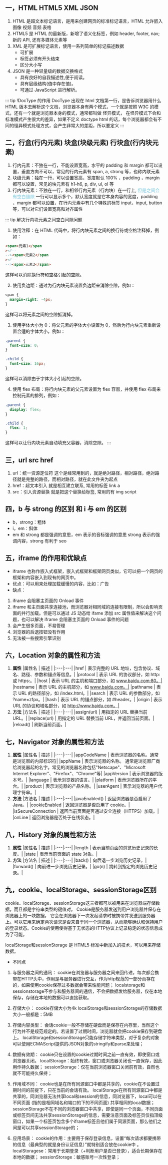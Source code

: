 <script setup lang="ts">
  import GlobalHeader from '../components/GlobalHeader.vue';
</script>

<global-header />

## 一，HTML HTML5 XML JSON

1. HTML 是超文本标记语言，是用来创建网页的标准标记语言，HTML 允许嵌入 图像 视频 音频 表格
2. HTML5 是 HTML 的最新版，新增了语义化标签，例如 header, footer, nav; 新的 API, 还有多媒体元素等
3. XML 是可扩展标记语言，使用一系列简单的标记描述数据
   - 可扩展
   - 标签必须有开头结束
   - 区分大小写
4. JSON 是一种轻量级的数据交换格式
   - 具有良好的自我描述性,便于阅读。
   - 具有层级结构(值中存在值)。
   - 可通过 JavaScript 进行解析。

::: tip !DocType 的作用
DocType 出现在 html 文档第一行，是告诉浏览器用什么 HTML 版本去解析这个文档，浏览器本身有两个模式，一个就是按照 W3C 的模式，还有一个就是浏览器本身的模式，通常都叫做 怪异模式， 在怪异模式下会和 标准模式产生很大的差异，如果不定义 doctype html 的话，每个浏览器都会有不同的怪异模式处理方式，会产生非常大的差距，所以要定义
:::

## 二，行盒(行内元素) 块盒(块级元素) 行块盒(行内块元素)

1. 行内元素：不独在一行，不能设置宽高，水平的 padding 和 margin 都可以设置，垂直方向不可以，常见的行内元素有 span, a, strong 等，也称内联元素
2. 块级元素：独在一行，可以设置宽高，宽度默认 100% ，padding ，margin 都可以设置，常见的块元素有 h1-h6, p, div, ul, ol 等
3. 行内块元素：不独在一行，和相邻行内元素（行内块）在一行上, <span style="color:#76c6df">但是之间会有空白缝隙</span> 一行可以显示多个，默认宽度就是它本身内容的宽度，padding ，margin 都可以设置，在行内元素中有几个特殊的标签 input，input, button 等，可以对它们设置宽高和对齐属性

::: tip 解决行内块元素之间空白间隙问题

1. 使用注释：在 HTML 代码中，将行内块元素之间的换行符或空格注释掉，例如：

```html
<span>元素1</span
><!--
--><span>元素2</span
><!--
--><span>元素3</span>
```

这样可以消除换行符和空格引起的空隙。

2. 使用负边距：通过为行内块元素设置负边距来消除空隙，例如：

```css
span {
  margin-right: -4px;
}
```

这样可以将元素之间的空隙抵消掉。

3. 使用字体大小为 0：将父元素的字体大小设置为 0，然后为行内块元素重新设置合适的字体大小，例如：

```css
.parent {
  font-size: 0;
}

.child {
  font-size: 16px;
}
```

这样可以消除由于字体大小引起的空隙。

4. 使用 flex 布局：将行内块元素的父元素设置为 flex 容器，并使用 flex 布局来控制元素的排列，例如：

```css
.parent {
  display: flex;
}

.child {
  flex: 1;
}
```

这样可以让行内块元素自动填充父容器，消除空隙。
:::

## 三，url src href

1. url：统一资源定位符 这个是经常用到的，就是绝对路径，相对路径，绝对路径就是完整的路径，而相对路径，就在此文件夹为起点
2. href：超文本引入 就是相互建立联系, 常用的标签 link a
3. src：引入资源替换 就是把这个替换给标签, 常用的有 img script

## 四，b 与 strong 的区别 和 i 与 em 的区别

- b，strong：粗体
- i，em：斜体
- em 和 strong 都是强调的意思，em 表示的音标强调的意思 strong 表示的强调内容，strong 有利于 seo

## 五，iframe 的作用和优缺点

- iframe 也称作嵌入式框架，嵌入式框架和框架网页类似，它可以把一个网页的框架和内容嵌入到现有的网页中。
- 优点：可以用来处理加载缓慢的内容，比如：广告
- 缺点：

1. iframe 会阻塞主页面的 Onload 事件
2. iframe 和主页面共享连接池，而浏览器对相同域的连接有限制，所以会影响页面的并行加载。但是可以通过 JS 动态给 ifame 添加 src 属性值来解决这个问题，也可以解决 iframe 会阻塞主页面的 Onload 事件的问题
3. 会产生很多页面，不易管理
4. 浏览器的后退按钮没有作用
5. 无法被一些搜索引擎识别

## 六，Location 对象的属性和方法

1. **属性**
   |属性名 | 描述 |
   |:---|:---|
   |href | 表示完整的 URL 地址，包含协议、域名、路径、参数和锚点等信息。|
   |protocol | 表示 URL 的协议部分，如 http: 或 https:。|
   |host | 表示 URL 的主机和端口部分，如 www.baidu.com:80。|
   |hostname | 表示 URL 的主机部分，如 www.baidu.com。|
   |pathname | 表示 URL 的路径部分，如 /index.html。|
   |search | 表示 URL 的参数部分，如 ?name=zfpx。|
   |hash | 表示 URL 的锚点部分，如 #header。|
   |origin | 表示 URL 的协议和域名部分，如 http://www.baidu.com。|
2. **方法**
   |方法名 | 描述 |
   |:---|:---|
   |assign(url) | 用指定的 URL 替换当前 URL。|
   |replace(url) | 用指定的 URL 替换当前 URL，并返回当前页面。|
   |reload() | 刷新当前页面。|

## 七，Navigator 对象的属性和方法

1. **属性**
   |属性名 | 描述 |
   |:---|:---|
   |appCodeName | 表示浏览器的名称。通常是浏览器的内部标识符|
   |appName | 表示浏览器的名称。 通常是浏览器厂商给浏览器起的名字。常见的浏览器名称包括"Netscape"、"Microsoft Internet Explorer"、"Firefox"、"Chrome"等|
   |appVersion | 表示浏览器的版本号。|
   |language | 表示浏览器的语言。|
   |platform | 表示浏览器所在的平台。|
   |product | 表示浏览器的产品名称。|
   |userAgent | 表示浏览器的用户代理字符串。|
2. **方法**
   |方法名 | 描述 |
   |:---|:---|
   |javaEnabled() | 返回浏览器是否启用了 Java。|
   |cookieEnabled | 返回浏览器是否启用了 cookie。|
   |isSecureConnection | 返回当前页面是否通过安全连接（HTTPS）加载。|
   |onLine | 返回浏览器是否处于在线状态。|

## 八，History 对象的属性和方法

1. **属性**
   |属性名 | 描述 |
   |:---|:---|
   |length | 表示当前页面的浏览历史记录的长度。|
   |state | 表示当前页面的 state 对象。|
2. **方法**
   |方法名 | 描述 |
   |:---|:---|
   |back() | 向后退一步浏览历史记录。|
   |forward() | 向前进一步浏览历史记录。|
   |go(n) | 跳转到指定的浏览历史记录。|

## 九，cookie、localStorage、sessionStorage区别
cookie、localStorage、sessionStorage这三者都可以被用来在浏览器端存储数据，而且都是字符串类型的键值对。
Cookie是服务器发送到用户浏览器并保存在浏览器上的一块数据， 它会在浏览器下一次发起请求时被携带并发送到服务器上。可以它用来确定两次请求是否来自于同一个浏览器，从而能够确认和保持用户的登录状态。Cookie的使用使得基于无状态的HTTP协议上记录稳定的状态信息成为了可能。

localStorage和sessionStorage 是 HTML5 标准中新加入的技术，可以用来存储数据。
- 不同点
1. 与服务器之间的通讯：
cookie在浏览器与服务器之间来回传递，每次都会携带在HTTP头中，作用是与服务器进行交互，作为http规范的一部分而存在的，如果使用cookie保存过多数据会带来性能问题；
localstorage和sessionstorage不参与和服务器间的通信，不会把数据发给服务器，仅在本地保存，存储在本地的数据可以直接获取。

2. 存储大小：
cookie存储大小为4k
localStorage和sessionStorage的存储数据大小一般都是：5MB

3. 存储内容类型：
会话cookie一般不存储在硬盘而是保存在内存里，当然这个行为并不是规范规定的。若设置了过期时间，浏览器就会把cookie保存到硬盘上。
localStorage和sessionStorage只能存储字符串类型，对于复杂的对象可以使用ECMAScript提供的JSON对象的stringify和parse来处理；

4. 数据有效期：
cookie只在设置的cookie过期时间之前一直有效，即使窗口或浏览器关闭。 
localStorage：始终有效，窗口或浏览器关闭也一直保存，因此用作持久数据；
sessionStorage：仅在当前浏览器窗口关闭前有效，自然也就不可能持久保持；

5. 作用域不同：
cookie也是在所有同源窗口中都是共享的，cookie在不设置过期时间的前提下，只在当前的会话有效。
localStorage在所有同源窗口中都是共享的，同浏览器无法共享local和session的信息，同浏览器下，local可以在不同页面 (指的是相同域名和端口的下的不同页面) 共享相同的local数据；
sessionStorage不在不同的浏览器窗口中共享，即使是同一个页面，不同页面或标签页间无法共享sessionStorage的信息，需要注意页面及标签页仅指顶级窗口，如果一个标签页包含多个iframe标签且他们属于同源页面，那么他们之间是可以共享sessionStorage的；

6. 应用场景：
cookie的作用：主要用于保存登录信息，设置“每次请求都要携带的信息（最典型的就是身份认证信息）”就特别适合放在cookie中 。
localStoragese：常用于长期登录（+判断用户是否已登录），适合长期保存在本地的数据；
sessionStorage：敏感账号一次性登录；


